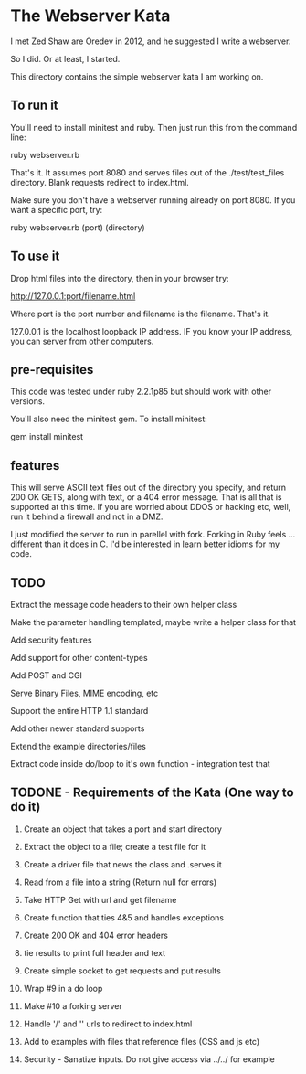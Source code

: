 # The Webserver Kata 

I met Zed Shaw are Oredev in 2012, and he suggested I write a webserver.

So I did. Or at least, I started.

This directory contains the simple webserver kata I am working on.

## To run it 

You'll need to install minitest and ruby. Then just run this from the command line:

ruby webserver.rb

That's it. It assumes port 8080 and serves files out of the ./test/test_files directory. Blank requests redirect to index.html.

Make sure you don't have a webserver running already on port 8080. If you want a specific port, try:

ruby webserver.rb (port) (directory)

## To use it

Drop html files into the directory, then in your browser try:

http://127.0.0.1:port/filename.html

Where port is the port number and filename is the filename. That's it.

127.0.0.1 is the localhost loopback IP address. IF you know your IP address, you can server from other computers.

## pre-requisites

This code was tested under ruby 2.2.1p85 but should work with other versions. 

You'll also need the minitest gem. To install minitest:

gem install minitest


## features

This will serve ASCII text files out of the directory you specify, and return 200 OK GETS, along with text, or a 404 error message. That is all that is supported at this time. If you are worried about DDOS or hacking etc, well, run it behind a firewall and not in a DMZ.

I just modified the server to run in parellel with fork. Forking in Ruby feels ... different than it does in C. I'd be interested in learn better idioms for my code.

## TODO

Extract the message code headers to their own helper class

Make the parameter handling templated, maybe write a helper class for that

Add security features 

Add support for other content-types

Add POST and CGI

Serve Binary Files, MIME encoding, etc

Support the entire HTTP 1.1 standard

Add other newer standard supports

Extend the example directories/files

Extract code inside do/loop to it's own function - integration test that

## TODONE - Requirements of the Kata (One way to do it)

1) Create an object that takes a port and start directory

2) Extract the object to a file; create a test file for it

3) Create a driver file that news the class and .serves it

4) Read from a file into a string (Return null for errors)

5) Take HTTP Get with url and get filename

6) Create function that ties 4&5 and handles exceptions

7) Create 200 OK and 404 error headers

8) tie results to print full header and text

9) Create simple socket to get requests and put results

10) Wrap #9 in a do loop

11) Make #10 a forking server

12) Handle '/' and '' urls to redirect to index.html

13) Add to examples with files that reference files (CSS and js etc)

14) Security - Sanatize inputs. Do not give access via ../../ for example
